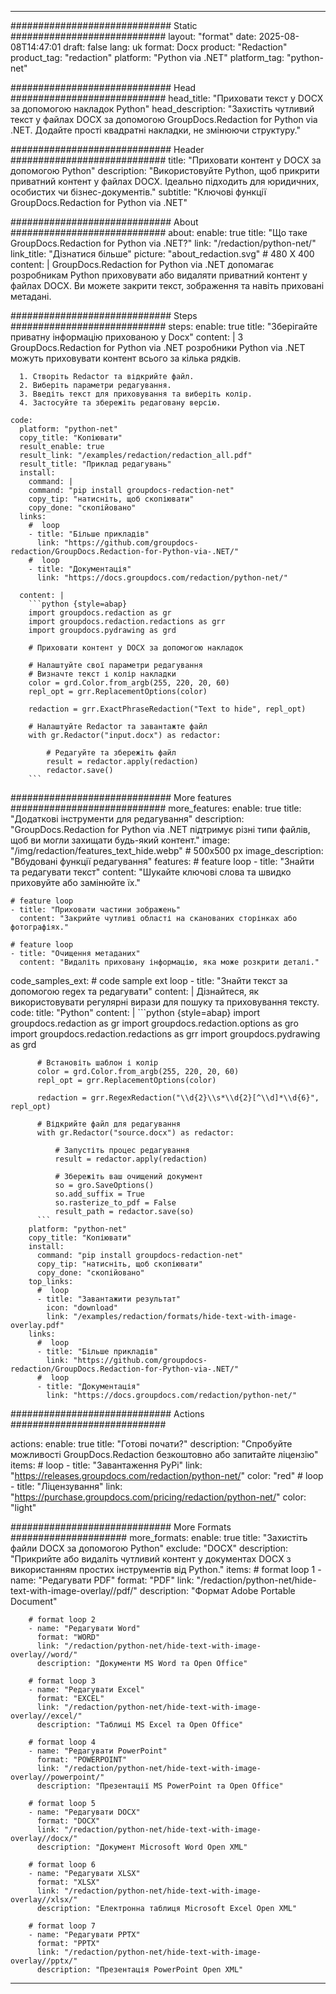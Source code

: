 
---
############################# Static ############################
layout: "format"
date:  2025-08-08T14:47:01
draft: false
lang: uk
format: Docx
product: "Redaction"
product_tag: "redaction"
platform: "Python via .NET"
platform_tag: "python-net"

############################# Head ############################
head_title: "Приховати текст у DOCX за допомогою накладок Python"
head_description: "Захистіть чутливий текст у файлах DOCX за допомогою GroupDocs.Redaction for Python via .NET. Додайте прості квадратні накладки, не змінюючи структуру."

############################# Header ############################
title: "Приховати контент у DOCX за допомогою Python" 
description: "Використовуйте Python, щоб прикрити приватний контент у файлах DOCX. Ідеально підходить для юридичних, особистих чи бізнес-документів."
subtitle: "Ключові функції GroupDocs.Redaction for Python via .NET" 

############################# About ############################
about:
    enable: true
    title: "Що таке GroupDocs.Redaction for Python via .NET?"
    link: "/redaction/python-net/"
    link_title: "Дізнатися більше"
    picture: "about_redaction.svg" # 480 X 400
    content: |
       GroupDocs.Redaction for Python via .NET допомагає розробникам Python приховувати або видаляти приватний контент у файлах DOCX. Ви можете закрити текст, зображення та навіть приховані метадані.

############################# Steps ############################
steps:
    enable: true
    title: "Зберігайте приватну інформацію прихованою у Docx"
    content: |
      З GroupDocs.Redaction for Python via .NET розробники Python via .NET можуть приховувати контент всього за кілька рядків.
      
      1. Створіть Redactor та відкрийте файл.
      2. Виберіть параметри редагування.
      3. Введіть текст для приховування та виберіть колір.
      4. Застосуйте та збережіть редаговану версію.
   
    code:
      platform: "python-net"
      copy_title: "Копіювати"
      result_enable: true
      result_link: "/examples/redaction/redaction_all.pdf"
      result_title: "Приклад редагувань"
      install:
        command: |
        command: "pip install groupdocs-redaction-net"
        copy_tip: "натисніть, щоб скопіювати"
        copy_done: "скопійовано"
      links:
        #  loop
        - title: "Більше прикладів"
          link: "https://github.com/groupdocs-redaction/GroupDocs.Redaction-for-Python-via-.NET/"
        #  loop
        - title: "Документація"
          link: "https://docs.groupdocs.com/redaction/python-net/"
          
      content: |
        ```python {style=abap}
        import groupdocs.redaction as gr
        import groupdocs.redaction.redactions as grr
        import groupdocs.pydrawing as grd

        # Приховати контент у DOCX за допомогою накладок

        # Налаштуйте свої параметри редагування
        # Визначте текст і колір накладки
        color = grd.Color.from_argb(255, 220, 20, 60)
        repl_opt = grr.ReplacementOptions(color)
                
        redaction = grr.ExactPhraseRedaction("Text to hide", repl_opt)

        # Налаштуйте Redactor та завантажте файл
        with gr.Redactor("input.docx") as redactor:

            # Редагуйте та збережіть файл
            result = redactor.apply(redaction)
            redactor.save()
        ```            


############################# More features ############################
more_features:
  enable: true
  title: "Додаткові інструменти для редагування"
  description: "GroupDocs.Redaction for Python via .NET підтримує різні типи файлів, щоб ви могли захищати будь-який контент."
  image: "/img/redaction/features_text_hide.webp" # 500x500 px
  image_description: "Вбудовані функції редагування"
  features:
    # feature loop
    - title: "Знайти та редагувати текст"
      content: "Шукайте ключові слова та швидко приховуйте або замінюйте їх."

    # feature loop
    - title: "Приховати частини зображень"
      content: "Закрийте чутливі області на сканованих сторінках або фотографіях."

    # feature loop
    - title: "Очищення метаданих"
      content: "Видаліть приховану інформацію, яка може розкрити деталі."
      
  code_samples_ext:
    # code sample ext loop
    - title: "Знайти текст за допомогою regex та редагувати"
      content: |
        Дізнайтеся, як використовувати регулярні вирази для пошуку та приховування тексту.
      code:
        title: "Python"
        content: |
          ```python {style=abap}
          import groupdocs.redaction as gr
          import groupdocs.redaction.options as gro
          import groupdocs.redaction.redactions as grr
          import groupdocs.pydrawing as grd

          # Встановіть шаблон і колір
          color = grd.Color.from_argb(255, 220, 20, 60)
          repl_opt = grr.ReplacementOptions(color)

          redaction = grr.RegexRedaction("\\d{2}\\s*\\d{2}[^\\d]*\\d{6}", repl_opt)

          # Відкрийте файл для редагування
          with gr.Redactor("source.docx") as redactor:

              # Запустіть процес редагування
              result = redactor.apply(redaction)

              # Збережіть ваш очищений документ
              so = gro.SaveOptions()
              so.add_suffix = True
              so.rasterize_to_pdf = False
              result_path = redactor.save(so)
          ```
        platform: "python-net"
        copy_title: "Копіювати"
        install:
          command: "pip install groupdocs-redaction-net"
          copy_tip: "натисніть, щоб скопіювати"
          copy_done: "скопійовано"
        top_links:
          #  loop
          - title: "Завантажити результат"
            icon: "download"
            link: "/examples/redaction/formats/hide-text-with-image-overlay.pdf"
        links:
          #  loop
          - title: "Більше прикладів"
            link: "https://github.com/groupdocs-redaction/GroupDocs.Redaction-for-Python-via-.NET/"
          #  loop
          - title: "Документація"
            link: "https://docs.groupdocs.com/redaction/python-net/"


############################# Actions ############################

actions:
  enable: true
  title: "Готові почати?"
  description: "Спробуйте можливості GroupDocs.Redaction безкоштовно або запитайте ліцензію"
  items:
    #  loop
    - title: "Завантаження PyPi"
      link: "https://releases.groupdocs.com/redaction/python-net/"
      color: "red"
        #  loop
    - title: "Ліцензування"
      link: "https://purchase.groupdocs.com/pricing/redaction/python-net/"
      color: "light"


############################# More Formats #####################
more_formats:
    enable: true
    title: "Захистіть файли DOCX за допомогою Python"
    exclude: "DOCX"
    description: "Прикрийте або видаліть чутливий контент у документах DOCX з використанням простих інструментів від Python."
    items: 
        # format loop 1
        - name: "Редагувати PDF"
          format: "PDF"
          link: "/redaction/python-net/hide-text-with-image-overlay//pdf/"
          description: "Формат Adobe Portable Document"

        # format loop 2
        - name: "Редагувати Word"
          format: "WORD"
          link: "/redaction/python-net/hide-text-with-image-overlay//word/"
          description: "Документи MS Word та Open Office"
          
        # format loop 3
        - name: "Редагувати Excel"
          format: "EXCEL"
          link: "/redaction/python-net/hide-text-with-image-overlay//excel/"
          description: "Таблиці MS Excel та Open Office"

        # format loop 4
        - name: "Редагувати PowerPoint"
          format: "POWERPOINT"
          link: "/redaction/python-net/hide-text-with-image-overlay//powerpoint/"
          description: "Презентації MS PowerPoint та Open Office"

        # format loop 5
        - name: "Редагувати DOCX"
          format: "DOCX"
          link: "/redaction/python-net/hide-text-with-image-overlay//docx/"
          description: "Документ Microsoft Word Open XML"
          
        # format loop 6
        - name: "Редагувати XLSX"
          format: "XLSX"
          link: "/redaction/python-net/hide-text-with-image-overlay//xlsx/"
          description: "Електронна таблиця Microsoft Excel Open XML"
          
        # format loop 7
        - name: "Редагувати PPTX"
          format: "PPTX"
          link: "/redaction/python-net/hide-text-with-image-overlay//pptx/"
          description: "Презентація PowerPoint Open XML"


---